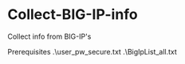 # Collect-BIG-IP-info
Collect info from BIG-IP's

Prerequisites
.\user_pw_secure.txt
.\BigIpList_all.txt

